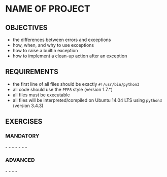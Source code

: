# NAME OF PROJECT   

## OBJECTIVES   
   * the differences between errors and exceptions
   * how, when, and why to use exceptions
   * how to raise a builtin exception
   * how to implement a clean-up action after an exception

## REQUIREMENTS   

   * the first line of all files should be exactly `#!/usr/bin/python3`   
   * all code should use the `PEP8` style (version 1.7.*)   
   * all files must be executable   
   * all files will be interpreted/compiled on Ubuntu 14.04 LTS using `python3` (version 3.4.3)   

## EXERCISES   

### MANDATORY   
**[]()** - 
**[]()** -
**[]()** -
**[]()** -
**[]()** -
**[]()** -
**[]()** -

### ADVANCED   
**[]()** -
**[]()** -
**[]()** -
**[]()** -

